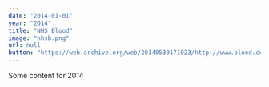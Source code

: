 ```yaml
---
date: "2014-01-01"
year: "2014"
title: "NHS Blood"
image: "nhsb.png"
url: null
button: "https://web.archive.org/web/20140530171023/http://www.blood.co.uk/index.aspx"
---
```


Some content for 2014
